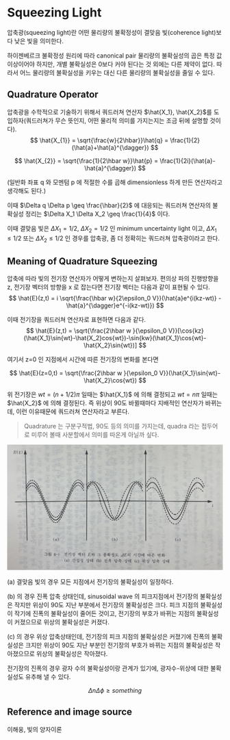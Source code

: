 # Squeezing Light

압축광(squeezing light)란 어떤 물리량의 불확정성이 결맞음 빛(coherence light)보다 낮은 빛을 의미한다. 

하이젠베르크 불확정성 원리에 따라 canonical pair 물리량의 불확실성의 곱은 특정 값 이상이어야 하지만, 개별 불확실성은 0보다 커야 된다는 것 외에는 다른 제약이 없다. 따라서 어느 물리량의 불확실성을 키우는 대신 다른 물리량의 불확실성을 줄일 수 있다.

## Quadrature Operator

압축광을 수학적으로 기술하기 위해서 쿼드러쳐 연산자 $\hat{X_1}, \hat{X_2}$를 도입하자(쿼드러쳐가 무슨 뜻인지, 어떤 물리적 의미를 가지는지는 조금 뒤에 설명할 것이다).
$$
\hat{X_{1}} = \sqrt{\frac{w}{2\hbar}}\hat{q} = \frac{1}{2}(\hat{a}+\hat{a}^{\dagger})
$$

$$
\hat{X_{2}} = \sqrt{\frac{1}{2\hbar w}}\hat{p} = \frac{1}{2i}(\hat{a}-\hat{a}^{\dagger})
$$

(일반화 좌표 q 와 모멘텀 p 에 적절한 수를 곱해 dimensionless 하게 만든 연산자라고 생각해도 된다.)

이때 $\Delta q \Delta p \geq \frac{\hbar}{2}$ 에 대응되는 쿼드러쳐 연산자의 불확실성 정리는 $\Delta X_1 \Delta X_2 \geq \frac{1}{4}$ 이다.

이때 결맞음 빛은 $\Delta X_1 = 1/2$, $\Delta X_2 = 1/2$ 인 minimum uncertainty light 이고, $\Delta X_1 \leq 1/2$ 또는 $\Delta X_2 \leq 1/2$ 인 경우를 압축광, 좀 더 정확히는 쿼드러쳐 압축광이라고 한다.

## Meaning of Quadrature Squeezing

압축에 따라 빛의 전기장 연산자가 어떻게 변하는지 살펴보자. 편의상 파의 진행방향을 z, 전기장 벡터의 방향을 x 로 잡는다면 전기장 벡터는 다음과 같이 표현될 수 있다.
$$
\hat{E}(z,t) = i \sqrt{\frac{\hbar w}{2\epsilon_0 V}}(\hat{a}e^{i(kz-wt)} - \hat{a}^{\dagger}e^{-i(kz-wt)})
$$

이때 전기장을 쿼드러쳐 연산자로 표현하면 다음과 같다.
$$
\hat{E}(z,t) = \sqrt{\frac{2\hbar w }{\epsilon_0 V}}[\cos{kz}(\hat{X_1}\sin{wt}-\hat{X_2}cos{wt})-\sin{kw}(\hat{X_1}\cos{wt}-\hat{X_2}\sin{wt})]
$$

여기서 z=0 인 지점에서 시간에 따른 전기장의 변화를 본다면

$$
\hat{E}(z=0,t) = \sqrt{\frac{2\hbar w }{\epsilon_0 V}}(\hat{X_1}\sin{wt}-\hat{X_2}\cos{wt})
$$

위 전기장은 $wt = (n+1/2)\pi$ 일때는 $\hat{X_1}$ 에 의해 결정되고 $wt = n\pi$ 일때는 $\hat{X_2}$ 에 의해 결정된다. 즉 위상이 90도 바뀔때마다 지배적인 연산자가 바뀌는데, 이런 이유때문에 쿼드러쳐 연산자라고 부른다.

> Quadrature 는 구분구적법, 90도 등의 의미를 가지는데, quadra 라는 접두어로 미루어 볼때 사분할에서 의미를 따온게 아닐까 싶다.



![squeezing](./img/squeezing.jpg)

(a) 결맞음 빛의 경우 모든 지점에서 전기장의 불확실성이 일정하다. 

(b) 의 경우 진폭 압축 상태인데, sinusoidal wave 의 피크지점에서 전기장의 불확실성은 작지만 위상이 90도 지난 부분에서 전기장의 불확실성은 크다. 피크 지점의 불확실성이 작기에 진폭의 불확실성이 줄어든 것이고, 전기장의 부호가 바뀌는 지점의 불확실성이 커졌으므로 위상의 불확실성은 커졌다.

(c) 의 경우 위상 압축상태인데, 전기장의 피크 지점의 불확실성은 커졌기에 진폭의 불확실성은 크지만 위상이 90도 지난 부분인 전기장의 부호가 바뀌는 지점의 불확실성은 작아졌으므로 위상의 불확실성은 작아졌다. 

전기장의 진폭의 경우 광자 수의 불확실성이랑 관계가 있기에, 광자수-위상에 대한 불확실성도 유추해 낼 수 있다.

$$
\Delta n \Delta \phi \geq something
$$


## Reference and image source

이해웅, 빛의 양자이론